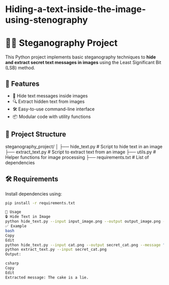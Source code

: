 # Hiding-a-text-inside-the-image-using-stenography
# 🕵️‍♂️ Steganography Project

This Python project implements basic steganography techniques to **hide and extract secret text messages in images** using the Least Significant Bit (LSB) method.

## 🚀 Features

- 🔐 Hide text messages inside images
- 🔍 Extract hidden text from images
- 🛠️ Easy-to-use command-line interface
- 📦 Modular code with utility functions

## 📁 Project Structure

steganography_project/
│
├── hide_text.py # Script to hide text in an image
├── extract_text.py # Script to extract text from an image
├── utils.py # Helper functions for image processing
├── requirements.txt # List of dependencies


## 🛠️ Requirements

Install dependencies using:

```bash
pip install -r requirements.txt

🧪 Usage
🔒 Hide Text in Image
python hide_text.py --input input_image.png --output output_image.png --message "Your secret message"
✅ Example
bash
Copy
Edit
python hide_text.py --input cat.png --output secret_cat.png --message "The cake is a lie."
python extract_text.py --input secret_cat.png
Output:

csharp
Copy
Edit
Extracted message: The cake is a lie.
